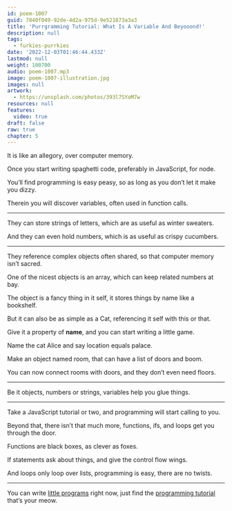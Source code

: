 ```yaml
---
id: poem-1007
guid: 7840f049-92de-4d2a-975d-9e521873a3a3
title: 'Purrgramming Tutorial: What Is A Variable And Beyooond!'
description: null
tags:
  - furkies-purrkies
date: '2022-12-03T01:46:44.433Z'
lastmod: null
weight: 100700
audio: poem-1007.mp3
image: poem-1007-illustration.jpg
images: null
artwork:
  - https://unsplash.com/photos/393l7SYoM7w
resources: null
features:
  video: true
draft: false
raw: true
chapter: 5
---
```


It is like an allegory,
over computer memory.

Once you start writing spaghetti code,
preferably in JavaScript, for node.

You’ll find programming is easy peasy,
so as long as you don’t let it make you dizzy.

Therein you will discover variables,
often used in function calls.

---

They can store strings of letters,
which are as useful as winter sweaters.

And they can even hold numbers,
which is as useful as crispy cucumbers.

---

They reference complex objects often shared,
so that computer memory isn’t sacred.

One of the nicest objects is an array,
which can keep related numbers at bay.

The object is a fancy thing in it self,
it stores things by name like a bookshelf.

But it can also be as simple as a Cat,
referencing it self with this or that.

Give it a property of __name__,
and you can start writing a little game.

Name the cat Alice
and say location equals palace.


Make an object named room,
that can have a list of doors and boom.

You can now connect rooms with doors,
and they don’t even need floors.

---

Be it objects, numbers or strings,
variables help you glue things.

---

Take a JavaScript tutorial or two,
and programming will start calling to you.

Beyond that, there isn’t that much more,
functions, ifs, and loops get you through the door.

Functions are black boxes,
as clever as foxes.

If statements ask about things,
and give the control flow wings.

And loops only loop over lists,
programming is easy, there are no twists.

---

You can write [little programs][1] right now,
just find the [programming tutorial][2] that’s your meow.

[1]: https://www.youtube.com/watch?v=135m4j-UDXQ
[2]: https://www.youtube.com/results?search_query=javascript+for+beginners
